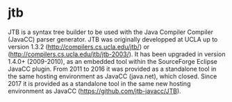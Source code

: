 # jtb

JTB is a syntax tree builder to be used with the Java Compiler Compiler (JavaCC) parser generator. 
JTB was originally developped at UCLA up to version 1.3.2 (http://compilers.cs.ucla.edu/jtb/) or (http://compilers.cs.ucla.edu/jtb/jtb-2003/).
It has been upgraded in version 1.4.0+ (2009-2010), as an embedded tool within the SourceForge Eclipse JavaCC plugin. 
From 2011 to 2016 it was provided as a standalone tool in the same hosting environment as JavaCC (java.net), which closed.
Since 2017 it is provided as a standalone tool in the same new hosting environment as JavaCC (https://github.com/jtb-javacc/JTB).
